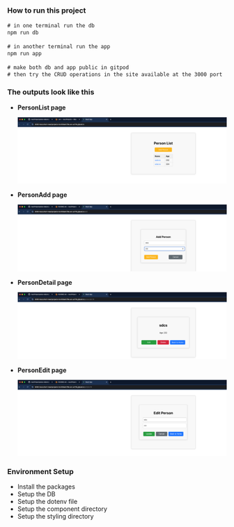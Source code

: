 ### How to run this project

```
# in one terminal run the db
npm run db

# in another terminal run the app
npm run app

# make both db and app public in gitpod
# then try the CRUD operations in the site available at the 3000 port
```

### The outputs look like this

- **PersonList page**

  ![alt text](image.png)

- **PersonAdd page**

  ![alt text](image-1.png)

- **PersonDetail page**

  ![alt text](image-2.png)

- **PersonEdit page**

  ![alt text](image-3.png)

### Environment Setup

- Install the packages
- Setup the DB
- Setup the dotenv file
- Setup the component directory
- Setup the styling directory